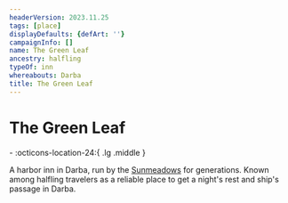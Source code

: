 ```yaml
---
headerVersion: 2023.11.25
tags: [place]
displayDefaults: {defArt: ''}
campaignInfo: []
name: The Green Leaf
ancestry: halfling
typeOf: inn
whereabouts: Darba
title: The Green Leaf
---
```

# The Green Leaf
<div class="grid cards ext-narrow-margin ext-one-column" markdown>
-    :octicons-location-24:{ .lg .middle }   
</div>


A harbor inn in Darba, run by the [Sunmeadows](<../../../../../../groups/halfling-families/sunmeadows.md>) for generations. Known among halfling travelers as a reliable place to get a night's rest and ship's passage in Darba. 
